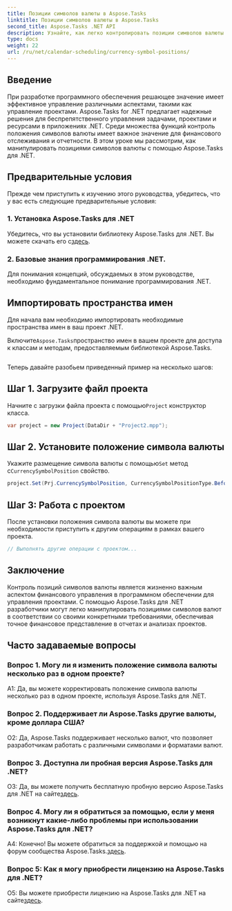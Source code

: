 ```yaml
---
title: Позиции символов валюты в Aspose.Tasks
linktitle: Позиции символов валюты в Aspose.Tasks
second_title: Aspose.Tasks .NET API
description: Узнайте, как легко контролировать позиции символов валюты в проектах .NET с помощью Aspose.Tasks.
type: docs
weight: 22
url: /ru/net/calendar-scheduling/currency-symbol-positions/
---
```

## Введение

При разработке программного обеспечения решающее значение имеет эффективное управление различными аспектами, такими как управление проектами. Aspose.Tasks for .NET предлагает надежные решения для беспрепятственного управления задачами, проектами и ресурсами в приложениях .NET. Среди множества функций контроль положения символов валюты имеет важное значение для финансового отслеживания и отчетности. В этом уроке мы рассмотрим, как манипулировать позициями символов валюты с помощью Aspose.Tasks для .NET.

## Предварительные условия

Прежде чем приступить к изучению этого руководства, убедитесь, что у вас есть следующие предварительные условия:

### 1. Установка Aspose.Tasks для .NET

 Убедитесь, что вы установили библиотеку Aspose.Tasks для .NET. Вы можете скачать его с[здесь](https://releases.aspose.com/tasks/net/).

### 2. Базовые знания программирования .NET.

Для понимания концепций, обсуждаемых в этом руководстве, необходимо фундаментальное понимание программирования .NET.

## Импортировать пространства имен

Для начала вам необходимо импортировать необходимые пространства имен в ваш проект .NET. 

 Включите`Aspose.Tasks`пространство имен в вашем проекте для доступа к классам и методам, предоставляемым библиотекой Aspose.Tasks.

```csharp

```

Теперь давайте разобьем приведенный пример на несколько шагов:

## Шаг 1. Загрузите файл проекта

 Начните с загрузки файла проекта с помощью`Project` конструктор класса.

```csharp
var project = new Project(DataDir + "Project2.mpp");
```

## Шаг 2. Установите положение символа валюты

 Укажите размещение символа валюты с помощью`Set` метод с`CurrencySymbolPosition` свойство.

```csharp
project.Set(Prj.CurrencySymbolPosition, CurrencySymbolPositionType.Before);
```

## Шаг 3: Работа с проектом

После установки положения символа валюты вы можете при необходимости приступить к другим операциям в рамках вашего проекта.

```csharp
// Выполнять другие операции с проектом...
```

## Заключение

Контроль позиций символов валюты является жизненно важным аспектом финансового управления в программном обеспечении для управления проектами. С помощью Aspose.Tasks для .NET разработчики могут легко манипулировать позициями символов валют в соответствии со своими конкретными требованиями, обеспечивая точное финансовое представление в отчетах и анализах проектов.

## Часто задаваемые вопросы

### Вопрос 1. Могу ли я изменить положение символа валюты несколько раз в одном проекте?

A1: Да, вы можете корректировать положение символа валюты несколько раз в одном проекте, используя Aspose.Tasks для .NET.

### Вопрос 2. Поддерживает ли Aspose.Tasks другие валюты, кроме доллара США?

О2: Да, Aspose.Tasks поддерживает несколько валют, что позволяет разработчикам работать с различными символами и форматами валют.

### Вопрос 3. Доступна ли пробная версия Aspose.Tasks для .NET?

 О3: Да, вы можете получить бесплатную пробную версию Aspose.Tasks для .NET на сайте[здесь](https://releases.aspose.com/).

### Вопрос 4. Могу ли я обратиться за помощью, если у меня возникнут какие-либо проблемы при использовании Aspose.Tasks для .NET?

 А4: Конечно! Вы можете обратиться за поддержкой и помощью на форум сообщества Aspose.Tasks.[здесь](https://forum.aspose.com/c/tasks/15).

### Вопрос 5: Как я могу приобрести лицензию на Aspose.Tasks для .NET?

 О5: Вы можете приобрести лицензию на Aspose.Tasks для .NET на сайте[здесь](https://purchase.aspose.com/buy).
